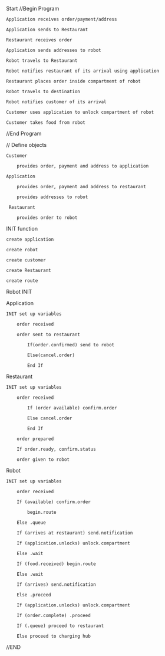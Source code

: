 Start
//Begin Program
    
    Application receives order/payment/address
    
    Application sends to Restaurant
    
    Restaurant receives order
    
    Application sends addresses to robot
    
    Robot travels to Restaurant
    
    Robot notifies restaurant of its arrival using application
    
    Restaurant places order inside compartment of robot
    
    Robot travels to destination
    
    Robot notifies customer of its arrival
    
    Customer uses application to unlock compartment of robot
    
    Customer takes food from robot

//End Program

// Define objects

    Customer

        provides order, payment and address to application

    Application

        provides order, payment and address to restaurant

        provides addresses to robot

     Restaurant

        provides order to robot


INIT function

    create application

    create robot

    create customer

    create Restaurant

    create route


Robot INIT
   
Application

    INIT set up variables

        order received

        order sent to restaurant

            If(order.confirmed) send to robot

            Else(cancel.order)

            End If
    
Restaurant

    INIT set up variables

        order received

            If (order available) confirm.order

            Else cancel.order

            End If

        order prepared

        If order.ready, confirm.status

        order given to robot

Robot

    INIT set up variables

        order received

        If (available) confirm.order

            begin.route

        Else .queue

        If (arrives at restaurant) send.notification

        If (application.unlocks) unlock.compartment

        Else .wait

        If (food.received) begin.route

        Else .wait

        If (arrives) send.notification

        Else .proceed

        If (application.unlocks) unlock.compartment

        If (order.complete) .proceed

        If (.queue) proceed to restaurant

        Else proceed to charging hub


//END
